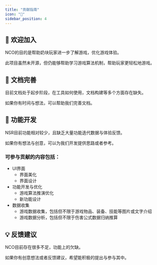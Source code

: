```yaml
---
title: "贡献指南"
icon: "👋"
sidebar_position: 4
---
```


## 👋 欢迎加入

NCO的目的是帮助奶块玩家进一步了解游戏，优化游戏体验。

此项目虽然未开源，但仍能够帮助学习游戏算法机制，帮助玩家更轻松地游戏。

## 📝 文档完善

目前文档处于起步阶段，在工具如何使用，文档构建等多个方面存在缺失。

如果你有时间与想法，可以帮助我们完善文档。

## 💎 功能开发

NSR目前功能相对较少，且缺乏大量功能迭代数据与体验反馈。

如果你有想法与创意，可以为我们开发提供思路或者参考。

### 可参与贡献的内容包括：

* UI界面
  + 界面美化
  + 界面设计
* 功能开发与优化
  + 游戏算法推演优化
  + 新功能设计
* 数据收集
  + 游戏数据收集，包括但不限于游戏物品、装备、技能等图片或文字介绍
  + 游戏数据分析，包括但不限于伤害公式数据归纳推算

## 💡 反馈建议

NCO目前存在很多不足，功能上的欠缺。

如果你有创意想法或者反馈建议，希望能积极的提出与参与其中。
